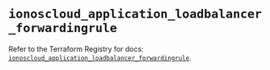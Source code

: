 # `ionoscloud_application_loadbalancer_forwardingrule`

Refer to the Terraform Registry for docs: [`ionoscloud_application_loadbalancer_forwardingrule`](https://registry.terraform.io/providers/ionos-cloud/ionoscloud/6.7.2/docs/resources/application_loadbalancer_forwardingrule).
